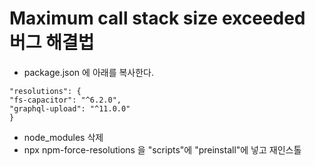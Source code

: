 # Maximum call stack size exceeded 버그 해결법

- package.json 에 아래를 복사한다.
```
"resolutions": {
"fs-capacitor": "^6.2.0",
"graphql-upload": "^11.0.0"
}
```
- node_modules 삭제
- npx npm-force-resolutions 을 "scripts"에 "preinstall"에 넣고 재인스톨